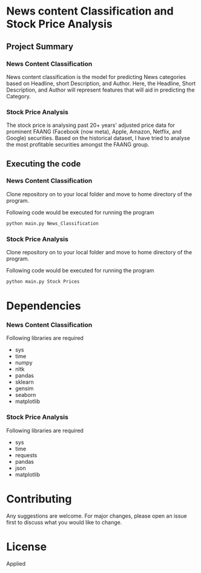 
# News content Classification and Stock Price Analysis

## Project Summary

### News Content Classification
News content classification is the model for predicting News categories based on Headline, short Description, and Author. Here, the Headline, Short Description, and Author will represent features that will aid in predicting the Category. 

### Stock Price Analysis
The stock price is analysing past 20+ years' adjusted price data for prominent FAANG (Facebook (now meta), Apple, Amazon, Netflix, and Google) securities. Based on the historical dataset, I have tried to analyse the most profitable securities amongst the FAANG group.

## Executing the code
### News Content Classification

Clone repository on to your local folder and move to home directory of the program.

Following code would be executed for running the program
```python
python main.py News_Classification  
```

### Stock Price Analysis

Clone repository on to your local folder and move to home directory of the program.

Following code would be executed for running the program
```python
python main.py Stock Prices  
```

# Dependencies
### News Content Classification
Following libraries are required
* sys
* time
* numpy
* nltk
* pandas
* sklearn
* gensim
* seaborn
* matplotlib

### Stock Price Analysis
Following libraries are required
* sys
* time
* requests
* pandas
* json
* matplotlib

# Contributing
Any suggestions are welcome. For major changes, please open an issue first to discuss what you would like to change.

# License
Applied
